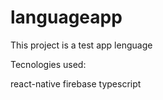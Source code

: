 # languageapp

This project is a test app lenguage

Tecnologies used:

react-native
firebase
typescript
